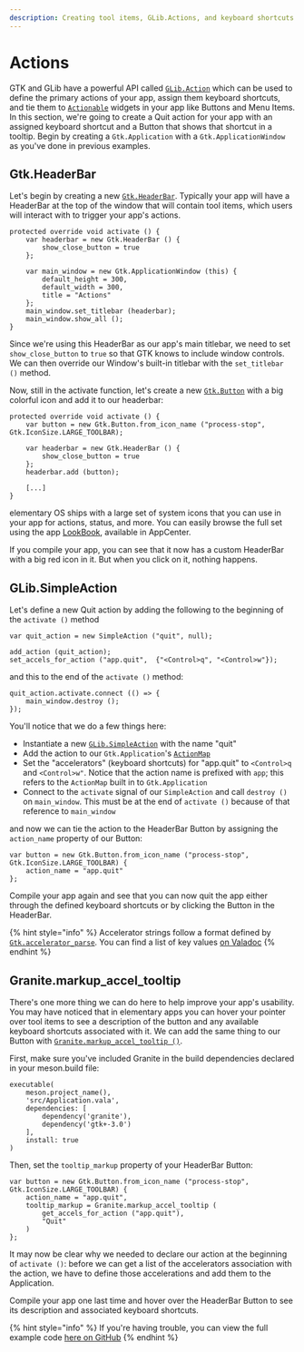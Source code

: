```yaml
---
description: Creating tool items, GLib.Actions, and keyboard shortcuts
---
```


# Actions

GTK and GLib have a powerful API called [`GLib.Action`](https://valadoc.org/gio-2.0/GLib.Action.html) which can be used to define the primary actions of your app, assign them keyboard shortcuts, and tie them to [`Actionable`](https://valadoc.org/gtk+-3.0/Gtk.Actionable.html) widgets in your app like Buttons and Menu Items. In this section, we're going to create a Quit action for your app with an assigned keyboard shortcut and a Button that shows that shortcut in a tooltip. Begin by creating a `Gtk.Application` with a `Gtk.ApplicationWindow` as you've done in previous examples.

## Gtk.HeaderBar

Let's begin by creating a new [`Gtk.HeaderBar`](https://valadoc.org/gtk+-3.0/Gtk.HeaderBar.html). Typically your app will have a HeaderBar at the top of the window that will contain tool items, which users will interact with to trigger your app's actions.

```vala
protected override void activate () {
    var headerbar = new Gtk.HeaderBar () {
        show_close_button = true
    };

    var main_window = new Gtk.ApplicationWindow (this) {
        default_height = 300,
        default_width = 300,
        title = "Actions"
    };
    main_window.set_titlebar (headerbar);
    main_window.show_all ();
}
```

Since we're using this HeaderBar as our app's main titlebar, we need to set `show_close_button` to `true` so that GTK knows to include window controls. We can then override our Window's built-in titlebar with the `set_titlebar ()` method.

Now, still in the activate function, let's create a new [`Gtk.Button`](https://valadoc.org/gtk+-3.0/Gtk.Button.html) with a big colorful icon and add it to our headerbar:

```vala
protected override void activate () {
    var button = new Gtk.Button.from_icon_name ("process-stop", Gtk.IconSize.LARGE_TOOLBAR);

    var headerbar = new Gtk.HeaderBar () {
        show_close_button = true
    };
    headerbar.add (button);

    [...]
}
```

elementary OS ships with a large set of system icons that you can use in your app for actions, status, and more. You can easily browse the full set using the app [LookBook](http://appcenter.elementary.io/com.github.danrabbit.lookbook/), available in AppCenter.

If you compile your app, you can see that it now has a custom HeaderBar with a big red icon in it. But when you click on it, nothing happens.

## GLib.SimpleAction

Let's define a new Quit action by adding the following to the beginning of the `activate ()` method

```vala
var quit_action = new SimpleAction ("quit", null);

add_action (quit_action);
set_accels_for_action ("app.quit",  {"<Control>q", "<Control>w"});
```

and this to the end of the `activate ()` method:

```vala
quit_action.activate.connect (() => {
    main_window.destroy ();
});
```

You'll notice that we do a few things here:
  * Instantiate a new [`GLib.SimpleAction`](https://valadoc.org/gio-2.0/GLib.SimpleAction.html) with the name "quit"
  * Add the action to our `Gtk.Application`'s [`ActionMap`](https://valadoc.org/gio-2.0/GLib.ActionMap.html)
  * Set the "accelerators" (keyboard shortcuts) for "app.quit" to `<Control>q` and `<Control>w"`. Notice that the action name is prefixed with `app`; this refers to the `ActionMap` built in to `Gtk.Application`
  * Connect to the `activate` signal of our `SimpleAction` and call `destroy ()` on `main_window`. This must be at the end of `activate ()` because of that reference to `main_window`

and now we can tie the action to the HeaderBar Button by assigning the `action_name` property of our Button:

```vala
var button = new Gtk.Button.from_icon_name ("process-stop", Gtk.IconSize.LARGE_TOOLBAR) {
    action_name = "app.quit"
};
```

Compile your app again and see that you can now quit the app either through the defined keyboard shortcuts or by clicking the Button in the HeaderBar.

{% hint style="info" %}
Accelerator strings follow a format defined by [`Gtk.accelerator_parse`](https://valadoc.org/gtk+-3.0/Gtk.accelerator_parse.html). You can find a list of key values [on Valadoc](https://valadoc.org/gdk-3.0/Gdk.Key.html)
{% endhint %}

## Granite.markup_accel_tooltip

There's one more thing we can do here to help improve your app's usability. You may have noticed that in elementary apps you can hover your pointer over tool items to see a description of the button and any available keyboard shortcuts associated with it. We can add the same thing to our Button with [`Granite.markup_accel_tooltip ()`](https://valadoc.org/granite/Granite.markup_accel_tooltip.html).

First, make sure you've included Granite in the build dependencies declared in your meson.build file:

```
executable(
    meson.project_name(),
    'src/Application.vala',
    dependencies: [
        dependency('granite'),
        dependency('gtk+-3.0')
    ],
    install: true
)
```

Then, set the `tooltip_markup` property of your HeaderBar Button:

```
var button = new Gtk.Button.from_icon_name ("process-stop", Gtk.IconSize.LARGE_TOOLBAR) {
    action_name = "app.quit",
    tooltip_markup = Granite.markup_accel_tooltip (
        get_accels_for_action ("app.quit"),
        "Quit"
    )
};
```

It may now be clear why we needed to declare our action at the beginning of `activate ()`: before we can get a list of the accelerators association with the action, we have to define those accelerations and add them to the Application.

Compile your app one last time and hover over the HeaderBar Button to see its description and associated keyboard shortcuts.

{% hint style="info" %}
If you're having trouble, you can view the full example code [here on GitHub](https://github.com/vala-lang/examples/tree/glib-action)
{% endhint %}

